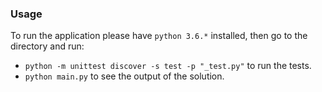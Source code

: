 ### Usage
To run the application please have `python 3.6.*` installed, then go to the
directory and run:

- `python -m unittest discover -s test -p "_test.py"` to run the tests.
- `python main.py` to see the output of the solution.